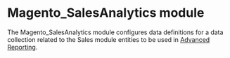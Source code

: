 # Magento_SalesAnalytics module

The Magento_SalesAnalytics module configures data definitions for a data collection related to the Sales module entities to be used in [Advanced Reporting](https://developer.adobe.com/commerce/php/development/advanced-reporting/modules/).
